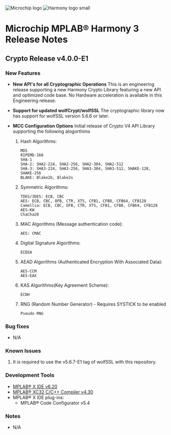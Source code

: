 ![Microchip logo](https://raw.githubusercontent.com/wiki/Microchip-MPLAB-Harmony/Microchip-MPLAB-Harmony.github.io/images/microchip_logo.png)
![Harmony logo small](https://raw.githubusercontent.com/wiki/Microchip-MPLAB-Harmony/Microchip-MPLAB-Harmony.github.io/images/microchip_mplab_harmony_logo_small.png)

# Microchip MPLAB® Harmony 3 Release Notes

## Crypto Release v4.0.0-E1

### New Features
- **New API's for all Cryptographic Operations** This is an engineering release supporting a new Harmony Crypto Library featuring a new API and optimized code base. No Hardware acceleration is available in this Engineering release.
- **Support for updated wolfCrypt/wolfSSL** The cryptographic library now has support for wolfSSL version 5.6.6 or later.
- **MCC Configuration Options** Initial release of Crypto V4 API Library supporting the following alogorthims

    1.  Hash Algorithms:

            MD5  
            RIPEMD-160  
            SHA-1  
            SHA-2: SHA2-224, SHA2-256, SHA2-384, SHA2-512  
            SHA-3: SHA3-224, SHA3-256, SHA3-384, SHA3-512, SHAKE-128, SHAKE-256  
            BLAKE: Blake2b, Blake2s  

    2.  Symmetric Algorithms:

            TDES/3DES: ECB, CBC  
            AES: ECB, CBC, OFB, CTR, XTS, CFB1, CFB8, CFB64, CFB128  
            Camellia: ECB, CBC, OFB, CTR, XTS, CFB1, CFB8, CFB64, CFB128  
            AES-KW  
            ChaCha20  

    3.  MAC Algorithms (Message authentication code):

            AES: CMAC

    4.  Digital Signature Algorithms:

            ECDSA

    5.  AEAD  Algorithms (Authenticated Encryption With Associated Data):

            AES-CCM  
            AES-EAX

    6.  KAS Algorithms(Key Agreement Scheme):

            ECDH

    7.  RNG (Random Number Generator) - Requires SYSTICK to be enabled

            Pseudo RNG


### Bug fixes
- N/A

### Known Issues
1. It is required to use the v5.6.7-E1 tag of wolfSSL with this repository. 

### Development Tools

- [MPLAB® X IDE v6.20](https://www.microchip.com/mplab/mplab-x-ide)
- [MPLAB® XC32 C/C++ Compiler v4.30](https://www.microchip.com/mplab/compilers)
- MPLAB® X IDE plug-ins:
    - MPLAB® Code Configurator v5.4

### Notes
- N/A









